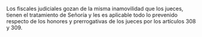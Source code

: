 Los fiscales judiciales gozan de la misma inamovilidad que los jueces, tienen el tratamiento de Señoría y les es aplicable todo lo prevenido respecto de los honores y prerrogativas de los jueces por los artículos 308 y 309.